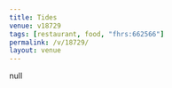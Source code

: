 ```yaml
---
title: Tides
venue: v18729
tags: [restaurant, food, "fhrs:662566"]
permalink: /v/18729/
layout: venue
---
```

null